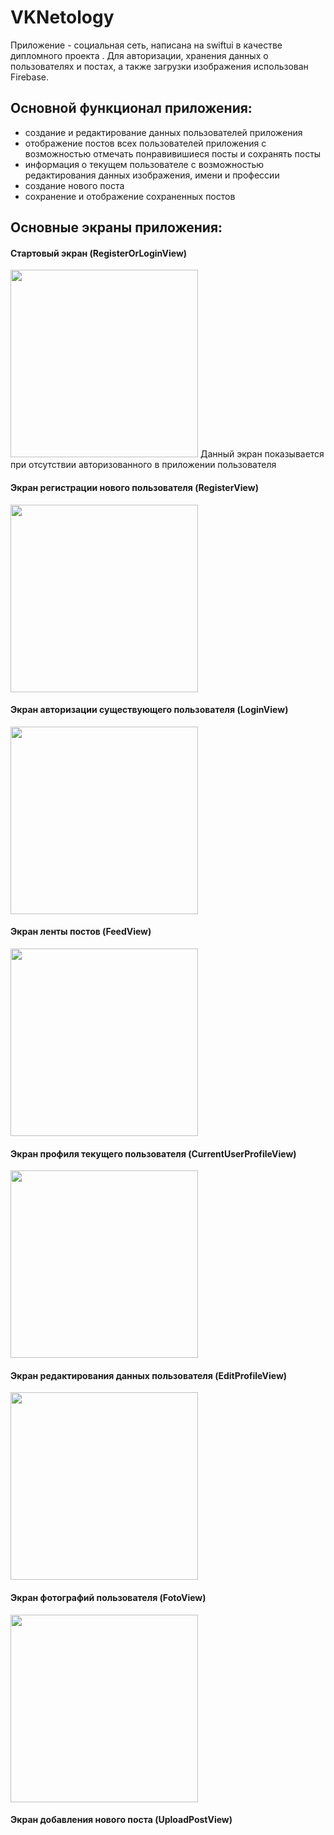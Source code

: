 # VKNetology
Приложение - социальная сеть, написана на swiftui в качестве дипломного проекта . Для авторизации, хранения данных о пользователях и постах, а также загрузки изображения использован Firebase.
## Основной функционал приложения:
- создание и редактирование данных пользователей приложения
- отображение постов всех пользователей приложения с возможностью отмечать понравивишиеся посты и сохранять посты
- информация о текущем пользователе с возможностью редактирования данных изображения, имени и профессии
- создание нового поста
- сохранение и отображение сохраненных постов

## Основные экраны приложения:
#### Стартовый экран (RegisterOrLoginView)
<img src="https://github.com/aphilat1980/VKNetology/blob/master/RegisterOrLoginView.png" width="300">
Данный экран показывается при отсутствии авторизованного в приложении пользователя

#### Экран регистрации нового пользователя (RegisterView)
<img src ="https://github.com/aphilat1980/VKNetology/blob/master/RegisterView.png" width="300">

#### Экран авторизации существующего пользователя (LoginView)
<img src ="https://github.com/aphilat1980/VKNetology/blob/master/LoginView.png" width="300">

#### Экран ленты постов (FeedView)
<img src ="https://github.com/aphilat1980/VKNetology/blob/master/FeedView.png" width="300">

#### Экран профиля текущего пользователя (CurrentUserProfileView)
<img src ="https://github.com/aphilat1980/VKNetology/blob/master/CurrentUserProfileView.png" width="300">

#### Экран редактирования данных пользователя (EditProfileView)
<img src ="https://github.com/aphilat1980/VKNetology/blob/master/EditProfileView.png" width="300">

#### Экран фотографий пользователя (FotoView)
<img src ="https://github.com/aphilat1980/VKNetology/blob/master/FotoView.png" width="300">

#### Экран добавления нового поста (UploadPostView)

